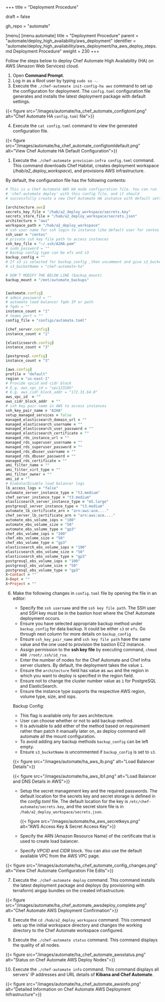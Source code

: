 +++
title = "Deployment Procedure"

draft = false

gh_repo = "automate"

[menu]
  [menu.automate]
    title = "Deployment Procedure"
    parent = "automate/deploy_high_availability/aws_deployment"
    identifier = "automate/deploy_high_availability/aws_deployment/ha_aws_deploy_steps.md Deployment Procedure"
    weight = 230
+++

Follow the steps below to deploy Chef Automate High Availability (HA) on AWS (Amazon Web Services) cloud.

1. Open **Command Prompt**.
2. Log in as a _Root_ user by typing `sudo su -`.
3. Execute the `./chef-automate init-config-ha aws` command to set up the configuration for deployment. The `config.toml` configuration file generates and installs the latest deployment package with default settings.

<!-- Chef Habitat is a package manager for the chef. A centralized place for all packages. -->

{{< figure src="/images/automate/ha_chef_automate_configtoml.png" alt="Chef Automate HA `config.toml` file">}}

4. Execute the `cat config.toml` command to view the generated configuration file.

{{< figure src="/images/automate/ha_chef_automate_configtomldefault.png" alt="View Chef Automate HA Default Configuration">}}

1. Execute the `./chef-automate provision-infra config.toml` command. This command downloads Chef Habitat, creates deployment workspace (_/hab/a2_deploy_workspace_), and provisions AWS infrastructure.

By default, the configuration file has the following contents:

```ruby
# This is a Chef Automate AWS HA mode configuration file. You can run
# 'chef-automate deploy' with this config file, and it should
# successfully create a new Chef Automate HA instance with default settings.

[architecture.aws]
secrets_key_file = "/hab/a2_deploy_workspace/secrets.key"
secrets_store_file = "/hab/a2_deploy_workspace/secrets.json"
architecture = "aws"
workspace_path = "/hab/a2_deploy_workspace"
# ssh user name for ssh login to instance like default user for centos will centos or for red-hat will be ec2-user
ssh_user = "centos"
# private ssh key file path to access instances
ssh_key_file = "~/.ssh/A2HA.pem"
# sudo_password = ""
# Backup config type can be efs and s3
backup_config = ""
# If s3 is selected for backup_config ,then uncomment and give s3_bucketName or else default chef-automate-ha.<deployment-string> will go
# s3_bucketName = "chef-automate-ha"

# DON'T MODIFY THE BELOW LINE (backup_mount)
backup_mount = "/mnt/automate_backups"


[automate.config]
# admin_password = ""
# automate load balancer fqdn IP or path
# fqdn = ""
instance_count = "1"
# teams_port = ""
config_file = "configs/automate.toml"

[chef_server.config]
instance_count = "1"

[elasticsearch.config]
instance_count = "3"

[postgresql.config]
instance_count = "3"

[aws.config]
profile = "default"
region = "us-east-1"
# Provide vpcid and cidr block
# E.g. aws_vpc_id = "vpc12318h"
# E.g. aws_cidr_block_addr = "172.31.64.0"
aws_vpc_id  = ""
aws_cidr_block_addr  = ""
# ssh key pair name in AWS to access instances
ssh_key_pair_name = "A2HA"
setup_managed_services = false
managed_elasticsearch_domain_url = ""
managed_elasticsearch_username = ""
managed_elasticsearch_user_password = ""
managed_elasticsearch_certificate = ""
managed_rds_instance_url = ""
managed_rds_superuser_username = ""
managed_rds_superuser_password = ""
managed_rds_dbuser_username = ""
managed_rds_dbuser_password = ""
managed_rds_certificate = ""
ami_filter_name = ""
ami_filter_virt_type = ""
ami_filter_owner = ""
ami_id = ""
# Enabale/Disable load balancer logs
lb_access_logs = "false"
automate_server_instance_type = "t3.medium"
chef_server_instance_type = "t3.medium"
elasticsearch_server_instance_type = "m5.large"
postgresql_server_instance_type = "t3.medium"
automate_lb_certificate_arn = "arn:aws:acm...."
chef_server_lb_certificate_arn = "arn:aws:acm...."
automate_ebs_volume_iops = "100"
automate_ebs_volume_size = "50"
automate_ebs_volume_type = "gp3"
chef_ebs_volume_iops = "100"
chef_ebs_volume_size = "50"
chef_ebs_volume_type = "gp3"
elasticsearch_ebs_volume_iops = "100"
elasticsearch_ebs_volume_size = "50"
elasticsearch_ebs_volume_type = "gp3"
postgresql_ebs_volume_iops = "100"
postgresql_ebs_volume_size = "50"
postgresql_ebs_volume_type = "gp3"
X-Contact = ""
X-Dept = ""
X-Project = ""
```

6. Make the following changes in `config.toml` file by opening the file in an editor:

    - Specify the `ssh username` and the `ssh key file path`. The SSH user and SSH key must be in the bastion host where the Chef Automate deployment occurs.
    - Ensure you have selected appropriate backup method under `backup_config` for data backup. It could be either `s3` or `efs`. Go through next column for more details on `backup_config`
    - Ensure `ssh_key_pair_name` and `ssh key file path` have the same value and the one used to provision the bastion EC2 instance.
    - Assign permission to the **ssh key file** by executing command, `chmod 400 /root/.ssh/id_rsa`.
    - Enter the number of nodes for the Chef Automate and Chef Infra server clusters. By default, the deployment takes the value `1`.
    - Ensure the `architecture` field has value as `aws` and the region in which you want to deploy is specified in the region field.
    - Ensure not to change the cluster number value as `1` for PostgreSQL and ElasticSearch.
    - Ensure the instance type supports the respective AWS region, volume type, size, and iops.

    Backup Config:

    - This flag is available only for aws architecture.
    - User can choose whether or not to add backup method.
    - It is advisable to add either of the method based on requirement rather than patch it manually later on, as deploy command will automate all the mount configuration.
    - To avoid adding any backup methods `backup_config` can be left empty.
    - Ensure `s3_bucketName` is uncommented if `backup_config` is set to `s3`.

    {{< figure src="/images/automate/ha_aws_lb.png" alt="Load Balancer Details">}}

    {{< figure src="/images/automate/ha_aws_lb1.png" alt="Load Balancer and DNS Details in AWS">}}

    - Setup the secret management key and the required passwords. The default location for the secrets key and secret storage is defined in the _config.toml_ file. The default location for the key is `/etc/chef-automate/secrets.key`, and the secret store file is in `/hab/a2_deploy_workspace/secrets.json`.

        {{< figure src="/images/automate/ha_aws_secretkeys.png" alt="AWS Access Key & Secret Access Key">}}

    - Specify the ARN (Amazon Resource Name) of the certificate that is used to create load balancer.

    - Specify _VPCID_ and _CIDR_ block. You can also use the default available VPC from the AWS VPC page.

{{< figure src="/images/automate/ha_chef_automate_config_changes.png" alt="View Chef Automate Configuration File Edits">}}

 <!-- 1. List of IP addresses for the cluster - options for private and public IP's. in case we don't have public-ip for the vm's we can use the private ip -->
   <!-- Add load balancer certificate details for chef automate and chef-server. Navigate to Create Load Balancer screen in AWS console and copy the required LB ARN and DNS details-->

7. Execute the `./chef-automate deploy` command. This command installs the latest deployment package and deploys (by provisioning with terraform) airgap bundles on the created infrastructure.

{{< figure src="/images/automate/ha_chef_automate_awsdeploy_complete.png" alt="Chef Automate AWS Deployment Confirmation">}}

8. Execute the `cd /hab/a2_deploy_workspace` command. This command sets up the initial workspace directory and changes the working directory to the Chef Automate workspace configured.

9. Execute the `./chef-automate status` command. This command displays the quality of all nodes.

{{< figure src="/images/automate/ha_chef_automate_awsstatus.png" alt="Status on Chef Automate AWS Deploy Nodes">}}

10. Execute the `./chef-automate info` command. This command displays all servers' IP addresses and URL details of **Kibana and Chef Automate**.

{{< figure src="/images/automate/ha_chef_automate_awsinfo.png" alt="Detailed Information on Chef Automate AWS Deployment Infrastructure">}}
